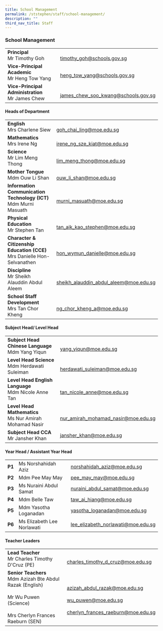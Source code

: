 ```yaml
---
title: School Management
permalink: /ststephen/staff/school-management/
description: ""
third_nav_title: Staff
---
```

### School Management

|  	|  	|
|---	|---	|
| **Principal**<br>Mr Timothy Goh 	| <br>timothy_goh@schools.gov.sg 	|
| **Vice-Principal Academic**<br>Mr Heng Tow Yang 	| <br>heng_tow_yang@schools.gov.sg 	|
| **Vice-Principal Administration**<br>Mr James Chew 	| <br>james_chew_soo_kwang@schools.gov.sg 	|

#### Heads of Department

|  	|  	|
|---	|---	|
| **English**<br>Mrs Charlene Siew 	| <br>goh_chai_ling@moe.edu.sg 	|
| **Mathematics**<br>Mrs Irene Ng 	|<br> irene_ng_sze_kiat@moe.edu.sg 	|
| **Science**<br>Mr Lim Meng Thong 	|<br> lim_meng_thong@moe.edu.sg 	|
| **Mother Tongue**<br>Mdm Ouw Li Shan 	| <br>ouw_li_shan@moe.edu.sg  	|
| **Information Communication Technology (ICT)**<br>Mdm Murni Masuath 	| <br>murni_masuath@moe.edu.sg 	|
| **Physical Education**<br>Mr Stephen Tan 	| <br>tan_aik_kao_stephen@moe.edu.sg 	|
| **Character &amp; Citizenship Education (CCE)**<br>Mrs Danielle Hon-Selvanathen 	| <br>hon_wymun_danielle@moe.edu.sg 	|
| **Discipline**<br>Mr Sheikh Alauddin Abdul Aleem 	| <br>sheikh_alauddin_abdul_aleem@moe.edu.sg  	|
| **School Staff Development**<br>Mrs Tan Chor Kheng 	| <br>ng_chor_kheng_a@moe.edu.sg  	|

#### Subject Head/ Level Head

|  	|  	|
|---	|---	|
| **Subject Head Chinese Language**<br>Mdm Yang Yiqun 	| <br>yang_yiqun@moe.edu.sg 	|
| **Level Head Science**<br>Mdm Herdawati Suleiman 	| <br>herdawati_suleiman@moe.edu.sg 	|
| **Level Head English Language**<br>Mdm Nicole Anne Tan 	| <br>tan_nicole_anne@moe.edu.sg 	|
| **Level Head Mathematics**<br>Ms Nur Amirah Mohamad Nasir 	| <br>nur_amirah_mohamad_nasir@moe.edu.sg 	|
| **Subject Head CCA**<br>Mr Jansher Khan 	| jansher_khan@moe.edu.sg 	|

#### Year Head / Assistant Year Head

|  	|  	|   |
|---	|---	|---	|
| **P1**|Ms Norshahidah Aziz  	| norshahidah_aziz@moe.edu.sg  	|
| **P2**|Mdm Pee May May 	| pee_may_may@moe.edu.sg 	|
| **P3**|Ms Nuraini Abdul Samat 	| nuraini_abdul_samat@moe.edu.sg 	|
| **P4**|Mdm Belle Taw  	|taw_ai_hiang@moe.edu.sg 	|
| **P5**|Mdm Yasotha Loganadan 	|yasotha_loganadan@moe.edu.sg 	|
| **P6**|Ms Elizabeth Lee Norlawati 	| lee_elizabeth_norlawati@moe.edu.sg 	|

#### Teacher Leaders

|  	|  	|
|---	|---	|
| **Lead Teacher** <br>Mr Charles Timothy D'Cruz (PE) 	| <br>charles_timothy_d_cruz@moe.edu.sg 	|
| **Senior Teachers**<br>Mdm Azizah Bte Abdul Razak (English)<br><br>Mr Wu Puwen (Science)<br><br>Mrs Cherlyn Frances Raeburn (SEN) 	| <br>azizah_abdul_razak@moe.edu.sg<br><br>wu_puwen@moe.edu.sg<br><br>cherlyn_frances_raeburn@moe.edu.sg 	|
